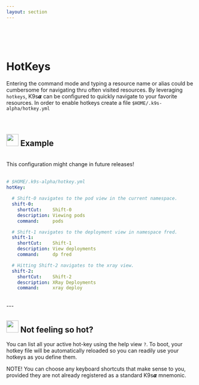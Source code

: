 ```yaml
---
layout: section
---
```


<i class="icon fab fa-hotjar fa-7x"></i>

<br/>
<br/>
<br/>

# HotKeys

Entering the command mode and typing a resource name or alias could be cumbersome for navigating thru often visited resources. By leveraging `hotkeys`, K9s𝞪 can be configured to quickly navigate to your favorite resources. In order to enable hotkeys create a file `$HOME/.k9s-alpha/hotkey.yml`

<br/>

## <img src="/assets/sections/examples.png" width="auto" height="32"/> Example

<br/>
<div class="note">
  <i class="fas fa-skull"></i> This configuration might change in future releases!
</div>

<br/>

```yaml
# $HOME/.k9s-alpha/hotkey.yml
hotKey:

  # Shift-0 navigates to the pod view in the current namespace.
  shift-0:
    shortCut:    Shift-0
    description: Viewing pods
    command:     pods

  # Shift-1 navigates to the deployment view in namespace fred.
  shift-1:
    shortCut:    Shift-1
    description: View deployments
    command:     dp fred

  # Hitting Shift-2 navigates to the xray view.
  shift-2:
    shortCut:    Shift-2
    description: XRay Deployments
    command:     xray deploy
```

<br/>
---

## <img src="/assets/sections/overview.png" width="auto" height="32"/> Not feeling so hot?

You can list all your active hot-key using the help view `?`. To boot, your hotkey file will be automatically reloaded so you can readily use your hotkeys as you define them.

NOTE! You can choose any keyboard shortcuts that make sense to you, provided they are not already registered as a standard K9s𝞪 mnemonic.

